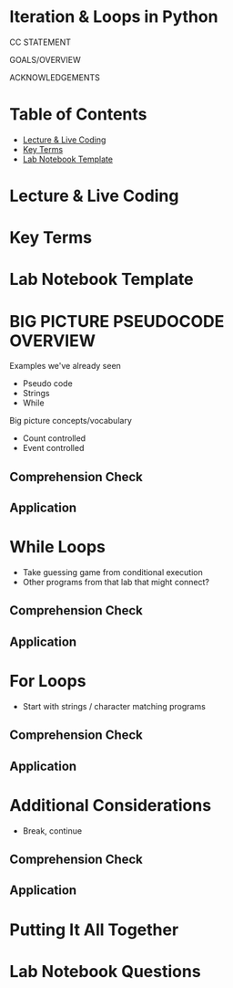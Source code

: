 # Iteration & Loops in Python

CC STATEMENT

GOALS/OVERVIEW

ACKNOWLEDGEMENTS

# Table of Contents
- [Lecture & Live Coding](#lecture--live-coding)
- [Key Terms](#key-terms)
- [Lab Notebook Template](#lab-notebook-template)


# Lecture & Live Coding

# Key Terms

# Lab Notebook Template

# BIG PICTURE PSEUDOCODE OVERVIEW

Examples we've already seen
- Pseudo code
- Strings
- While

Big picture concepts/vocabulary
- Count controlled 
- Event controlled

## Comprehension Check

## Application



# While Loops
- Take guessing game from conditional execution
- Other programs from that lab that might connect?

## Comprehension Check

## Application



# For Loops
- Start with strings / character matching programs

## Comprehension Check

## Application



# Additional Considerations
- Break, continue

## Comprehension Check

## Application



# Putting It All Together


# Lab Notebook Questions
